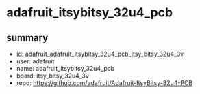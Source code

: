 # adafruit_itsybitsy_32u4_pcb
 
## summary 
* id: adafruit_adafruit_itsybitsy_32u4_pcb_itsy_bitsy_32u4_3v
* user: adafruit
* name: adafruit_itsybitsy_32u4_pcb
* board: itsy_bitsy_32u4_3v
* repo: https://github.com/adafruit/Adafruit-ItsyBitsy-32u4-PCB








